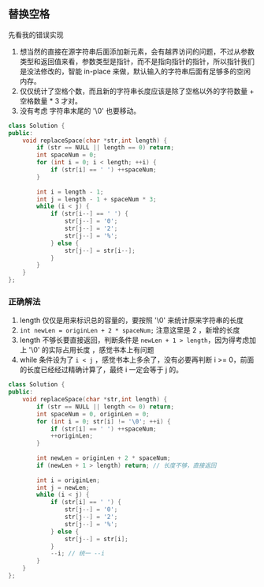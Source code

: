 ## 替换空格

先看我的错误实现

1. 想当然的直接在源字符串后面添加新元素，会有越界访问的问题，不过从参数类型和返回值来看，参数类型是指针，而不是指向指针的指针，所以指针我们是没法修改的，智能 in-place 来做，默认输入的字符串后面有足够多的空闲内存。	
2. 仅仅统计了空格个数，而且新的字符串长度应该是除了空格以外的字符数量 + 空格数量 * 3 才对。
3. 没有考虑 字符串末尾的 '\0' 也要移动。

```cpp
class Solution {
public:
	void replaceSpace(char *str,int length) {
        if (str == NULL || length == 0) return;
        int spaceNum = 0;
        for (int i = 0; i < length; ++i) {
            if (str[i] == ' ') ++spaceNum;
        }
        
        int i = length - 1;
        int j = length - 1 + spaceNum * 3;
        while (i < j) {
            if (str[i--] == ' ') {
                str[j--] = '0';
                str[j--] = '2';
                str[j--] = '%';
            } else {
                str[j--] = str[i--];
            }
        }
	}
};
```

### 正确解法

1. length 仅仅是用来标识总的容量的，要按照 '\0' 来统计原来字符串的长度
2. `int newLen = originLen + 2 * spaceNum;` 注意这里是 2 ，新增的长度
3. length 不够长要直接返回，判断条件是 `newLen + 1 > length`，因为得考虑加上 '\0' 的实际占用长度 ，感觉书本上有问题
4. while 条件设为了 `i < j` ，感觉书本上多余了，没有必要再判断 i >= 0，前面的长度已经经过精确计算了，最终 i 一定会等于 j 的。

```cpp
class Solution {
public:
	void replaceSpace(char *str,int length) {
        if (str == NULL || length <= 0) return;
        int spaceNum = 0, originLen = 0;
        for (int i = 0; str[i] != '\0'; ++i) {
            if (str[i] == ' ') ++spaceNum;
            ++originLen;
        }
        
        int newLen = originLen + 2 * spaceNum;
        if (newLen + 1 > length) return; // 长度不够，直接返回
        
        int i = originLen;
        int j = newLen;
        while (i < j) {
            if (str[i] == ' ') {
                str[j--] = '0';
                str[j--] = '2';
                str[j--] = '%';
            } else {
                str[j--] = str[i];
            }
            --i; // 统一 --i
        }
	}
};
```

